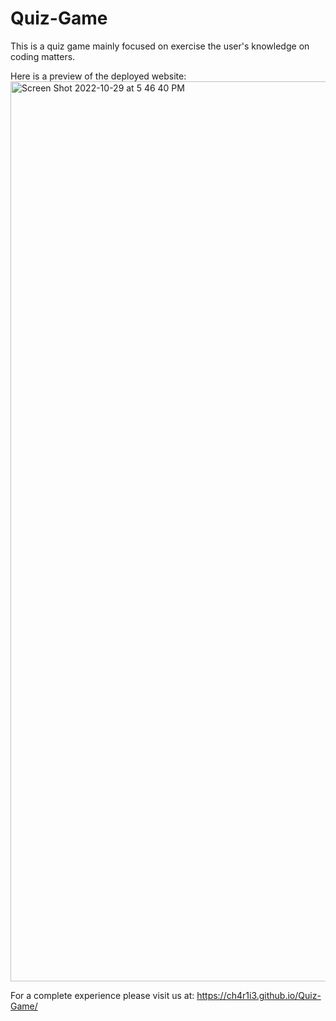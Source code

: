 # Quiz-Game
This is a quiz game mainly focused on exercise the user's knowledge on coding matters.

Here is a preview of the deployed website:
<img width="1440" alt="Screen Shot 2022-10-29 at 5 46 40 PM" src="https://user-images.githubusercontent.com/111701536/198853617-534275c9-35d3-4c07-975d-7904b72cc1e2.png">

For a complete experience please visit us at:
https://ch4r1i3.github.io/Quiz-Game/
